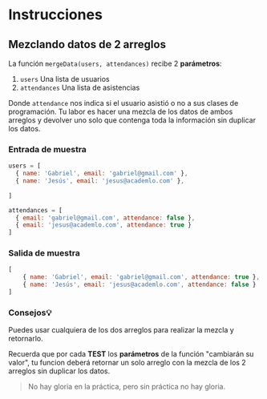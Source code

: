 # Instrucciones

## Mezclando datos de 2 arreglos
La función `mergeData(users, attendances)` recibe 2 **parámetros**:
1. `users` Una lista de usuarios
2. `attendances` Una lista de asistencias

Donde `attendance` nos indica si el usuario asistió o no a sus clases de programación. Tu labor es hacer una mezcla de los datos de ambos arreglos y devolver uno solo que contenga toda la información sin duplicar los datos.

### Entrada de muestra

```javascript
users = [
  { name: 'Gabriel', email: 'gabriel@gmail.com' },
  { name: 'Jesús', email: 'jesus@academlo.com' },
  
]

attendances = [
  { email: 'gabriel@gmail.com', attendance: false },
  { email: 'jesus@academlo.com', attendance: true }
]
```

### Salida de muestra

```javascript
[
    { name: 'Gabriel', email: 'gabriel@gmail.com', attendance: true },
    { name: 'Jesús', email: 'jesus@academlo.com', attendance: false }
]
```


### Consejos💡
Puedes usar cualquiera de los dos arreglos para realizar la mezcla y retornarlo.

Recuerda que por cada **TEST** los **parámetros** de la función "cambiarán su valor", tu funcion deberá retornar un solo arreglo con la mezcla de los 2 arreglos sin duplicar los datos.

> No hay gloria en la práctica, pero sin práctica no hay gloria.
